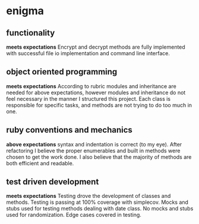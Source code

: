 # enigma

## functionality
**meets expectations**
Encrypt and decrypt methods are fully implemented with successful file io implementation and command line interface. 

## object oriented programming
**meets expectations**
According to rubric modules and inheritance are needed for above expectations, however modules and inheritance do not feel necessary in the manner I structured this project. Each class is responsible for specific tasks, and methods are not trying to do too much in one. 

## ruby conventions and mechanics
**above expectations**
syntax and indentation is correct (to my eye). After refactoring I believe the proper enumerables and built in methods were chosen to get the work done. I also believe that the majority of methods are both efficient and readable. 

## test driven development
**meets expectations**
Testing drove the development of classes and methods. Testing is passing at 100% coverage with simplecov. Mocks and stubs used for testing methods dealing with date class. No mocks and stubs used for randomization. Edge cases covered in testing. 
